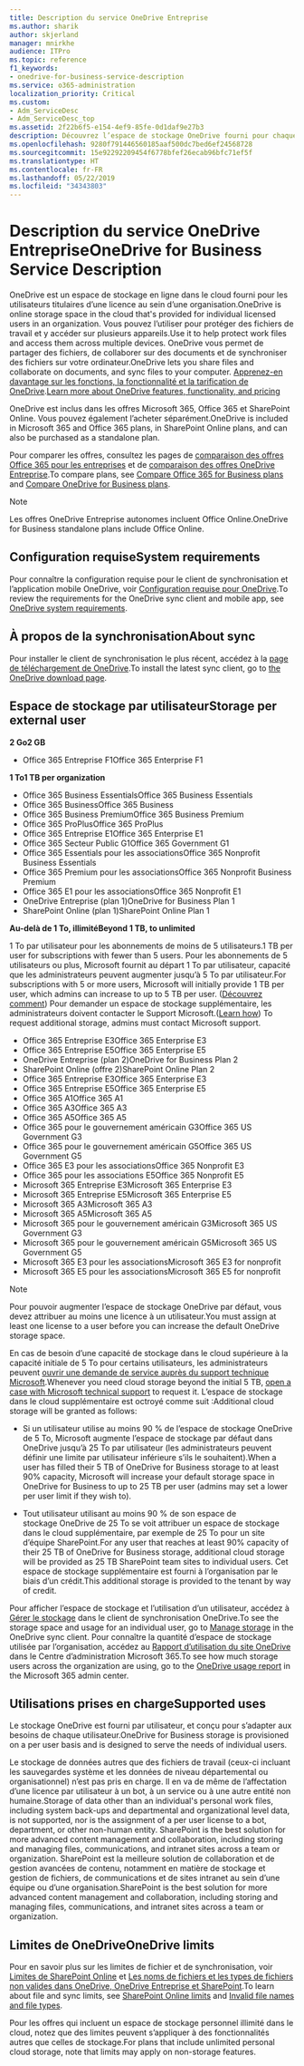 ```yaml
---
title: Description du service OneDrive Entreprise
ms.author: sharik
author: skjerland
manager: mnirkhe
audience: ITPro
ms.topic: reference
f1_keywords:
- onedrive-for-business-service-description
ms.service: o365-administration
localization_priority: Critical
ms.custom:
- Adm_ServiceDesc
- Adm_ServiceDesc_top
ms.assetid: 2f22b6f5-e154-4ef9-85fe-0d1daf9e27b3
description: Découvrez l’espace de stockage OneDrive fourni pour chaque plan d’abonnement.
ms.openlocfilehash: 9280f791446560185aaf500dc7bed6ef24568728
ms.sourcegitcommit: 15e92292209454f6778bfef26ecab96bfc71ef5f
ms.translationtype: HT
ms.contentlocale: fr-FR
ms.lasthandoff: 05/22/2019
ms.locfileid: "34343803"
---
```

# <a name="onedrive-for-business-service-description"></a><span data-ttu-id="3ff35-103">Description du service OneDrive Entreprise</span><span class="sxs-lookup"><span data-stu-id="3ff35-103">OneDrive for Business Service Description</span></span>

<span data-ttu-id="3ff35-104">OneDrive est un espace de stockage en ligne dans le cloud fourni pour les utilisateurs titulaires d’une licence au sein d’une organisation.</span><span class="sxs-lookup"><span data-stu-id="3ff35-104">OneDrive is online storage space in the cloud that's provided for individual licensed users in an organization.</span></span> <span data-ttu-id="3ff35-105">Vous pouvez l’utiliser pour protéger des fichiers de travail et y accéder sur plusieurs appareils.</span><span class="sxs-lookup"><span data-stu-id="3ff35-105">Use it to help protect work files and access them across multiple devices.</span></span> <span data-ttu-id="3ff35-106">OneDrive vous permet de partager des fichiers, de collaborer sur des documents et de synchroniser des fichiers sur votre ordinateur.</span><span class="sxs-lookup"><span data-stu-id="3ff35-106">OneDrive lets you share files and collaborate on documents, and sync files to your computer.</span></span> <span data-ttu-id="3ff35-107">[Apprenez-en davantage sur les fonctions, la fonctionnalité et la tarification de OneDrive](https://go.microsoft.com/fwlink/?linkid=850345).</span><span class="sxs-lookup"><span data-stu-id="3ff35-107">[Learn more about OneDrive features, functionality, and pricing](https://go.microsoft.com/fwlink/?linkid=850345)</span></span> 
  
<span data-ttu-id="3ff35-108">OneDrive est inclus dans les offres Microsoft 365, Office 365 et SharePoint Online. Vous pouvez également l’acheter séparément.</span><span class="sxs-lookup"><span data-stu-id="3ff35-108">OneDrive is included in Microsoft 365 and Office 365 plans, in SharePoint Online plans, and can also be purchased as a standalone plan.</span></span> 
    
<span data-ttu-id="3ff35-109">Pour comparer les offres, consultez les pages de [comparaison des offres Office 365 pour les entreprises](https://go.microsoft.com/fwlink/?linkid=799177) et de [comparaison des offres OneDrive Entreprise](https://products.office.com/fr-FR/onedrive-for-business/compare-onedrive-for-business-plans).</span><span class="sxs-lookup"><span data-stu-id="3ff35-109">To compare plans, see [Compare Office 365 for Business plans](https://go.microsoft.com/fwlink/?linkid=799177) and [Compare OneDrive for Business plans](https://products.office.com/en-us/onedrive-for-business/compare-onedrive-for-business-plans).</span></span> 
  
> [!NOTE]
> <span data-ttu-id="3ff35-110">Les offres OneDrive Entreprise autonomes incluent Office Online.</span><span class="sxs-lookup"><span data-stu-id="3ff35-110">OneDrive for Business standalone plans include Office Online.</span></span> 
  
## <a name="system-requirements"></a><span data-ttu-id="3ff35-111">Configuration requise</span><span class="sxs-lookup"><span data-stu-id="3ff35-111">System requirements</span></span>

<span data-ttu-id="3ff35-112">Pour connaître la configuration requise pour le client de synchronisation et l’application mobile OneDrive, voir [Configuration requise pour OneDrive](https://go.microsoft.com/fwlink/?linkid=837584).</span><span class="sxs-lookup"><span data-stu-id="3ff35-112">To review the requirements for the OneDrive sync client and mobile app, see [OneDrive system requirements](https://go.microsoft.com/fwlink/?linkid=837584).</span></span>
  
## <a name="about-sync"></a><span data-ttu-id="3ff35-113">À propos de la synchronisation</span><span class="sxs-lookup"><span data-stu-id="3ff35-113">About sync</span></span>

<span data-ttu-id="3ff35-114">Pour installer le client de synchronisation le plus récent, accédez à la [page de téléchargement de OneDrive](https://onedrive.live.com/about/download/).</span><span class="sxs-lookup"><span data-stu-id="3ff35-114">To install the latest sync client, go to [the OneDrive download page](https://onedrive.live.com/about/download/).</span></span> 
  
## <a name="storage-space-per-user"></a><span data-ttu-id="3ff35-115">Espace de stockage par utilisateur</span><span class="sxs-lookup"><span data-stu-id="3ff35-115">Storage per external user</span></span>

<span data-ttu-id="3ff35-116">**2 Go**</span><span class="sxs-lookup"><span data-stu-id="3ff35-116">**2 GB**</span></span>

- <span data-ttu-id="3ff35-117">Office 365 Entreprise F1</span><span class="sxs-lookup"><span data-stu-id="3ff35-117">Office 365 Enterprise F1</span></span>

<span data-ttu-id="3ff35-118">**1 To**</span><span class="sxs-lookup"><span data-stu-id="3ff35-118">**1 TB per organization**</span></span>

- <span data-ttu-id="3ff35-119">Office 365 Business Essentials</span><span class="sxs-lookup"><span data-stu-id="3ff35-119">Office 365 Business Essentials</span></span>
- <span data-ttu-id="3ff35-120">Office 365 Business</span><span class="sxs-lookup"><span data-stu-id="3ff35-120">Office 365 Business</span></span>
- <span data-ttu-id="3ff35-121">Office 365 Business Premium</span><span class="sxs-lookup"><span data-stu-id="3ff35-121">Office 365 Business Premium</span></span>
- <span data-ttu-id="3ff35-122">Office 365 ProPlus</span><span class="sxs-lookup"><span data-stu-id="3ff35-122">Office 365 ProPlus</span></span>
- <span data-ttu-id="3ff35-123">Office 365 Entreprise E1</span><span class="sxs-lookup"><span data-stu-id="3ff35-123">Office 365 Enterprise E1</span></span>
- <span data-ttu-id="3ff35-124">Office 365 Secteur Public G1</span><span class="sxs-lookup"><span data-stu-id="3ff35-124">Office 365 Government G1</span></span>
- <span data-ttu-id="3ff35-125">Office 365 Essentials pour les associations</span><span class="sxs-lookup"><span data-stu-id="3ff35-125">Office 365 Nonprofit Business Essentials</span></span>
- <span data-ttu-id="3ff35-126">Office 365 Premium pour les associations</span><span class="sxs-lookup"><span data-stu-id="3ff35-126">Office 365 Nonprofit Business Premium</span></span>
- <span data-ttu-id="3ff35-127">Office 365 E1 pour les associations</span><span class="sxs-lookup"><span data-stu-id="3ff35-127">Office 365 Nonprofit E1</span></span>
- <span data-ttu-id="3ff35-128">OneDrive Entreprise (plan 1)</span><span class="sxs-lookup"><span data-stu-id="3ff35-128">OneDrive for Business Plan 1</span></span>
- <span data-ttu-id="3ff35-129">SharePoint Online (plan 1)</span><span class="sxs-lookup"><span data-stu-id="3ff35-129">SharePoint Online Plan 1</span></span>

<span data-ttu-id="3ff35-130">**Au-delà de 1 To, illimité**</span><span class="sxs-lookup"><span data-stu-id="3ff35-130">**Beyond 1 TB, to unlimited**</span></span>
 
<span data-ttu-id="3ff35-131">1 To par utilisateur pour les abonnements de moins de 5 utilisateurs.</span><span class="sxs-lookup"><span data-stu-id="3ff35-131">1 TB per user for subscriptions with fewer than 5 users.</span></span> <span data-ttu-id="3ff35-132">Pour les abonnements de 5 utilisateurs ou plus, Microsoft fournit au départ 1 To par utilisateur, capacité que les administrateurs peuvent augmenter jusqu’à 5 To par utilisateur.</span><span class="sxs-lookup"><span data-stu-id="3ff35-132">For subscriptions with 5 or more users, Microsoft will initially provide 1 TB per user, which admins can increase to up to 5 TB per user.</span></span> <span data-ttu-id="3ff35-133">([Découvrez comment](/onedrive/set-default-storage-space)) Pour demander un espace de stockage supplémentaire, les administrateurs doivent contacter le Support Microsoft.</span><span class="sxs-lookup"><span data-stu-id="3ff35-133">([Learn how](/onedrive/set-default-storage-space)) To request additional storage, admins must contact Microsoft support.</span></span> 

- <span data-ttu-id="3ff35-134">Office 365 Entreprise E3</span><span class="sxs-lookup"><span data-stu-id="3ff35-134">Office 365 Enterprise E3</span></span>
- <span data-ttu-id="3ff35-135">Office 365 Entreprise E5</span><span class="sxs-lookup"><span data-stu-id="3ff35-135">Office 365 Enterprise E5</span></span>
- <span data-ttu-id="3ff35-136">OneDrive Entreprise (plan 2)</span><span class="sxs-lookup"><span data-stu-id="3ff35-136">OneDrive for Business Plan 2</span></span>
- <span data-ttu-id="3ff35-137">SharePoint Online (offre 2)</span><span class="sxs-lookup"><span data-stu-id="3ff35-137">SharePoint Online Plan 2</span></span>
- <span data-ttu-id="3ff35-138">Office 365 Entreprise E3</span><span class="sxs-lookup"><span data-stu-id="3ff35-138">Office 365 Enterprise E3</span></span>
- <span data-ttu-id="3ff35-139">Office 365 Entreprise E5</span><span class="sxs-lookup"><span data-stu-id="3ff35-139">Office 365 Enterprise E5</span></span>
- <span data-ttu-id="3ff35-140">Office 365 A1</span><span class="sxs-lookup"><span data-stu-id="3ff35-140">Office 365 A1</span></span>
- <span data-ttu-id="3ff35-141">Office 365 A3</span><span class="sxs-lookup"><span data-stu-id="3ff35-141">Office 365 A3</span></span>
- <span data-ttu-id="3ff35-142">Office 365 A5</span><span class="sxs-lookup"><span data-stu-id="3ff35-142">Office 365 A5</span></span>
- <span data-ttu-id="3ff35-143">Office 365 pour le gouvernement américain G3</span><span class="sxs-lookup"><span data-stu-id="3ff35-143">Office 365 US Government G3</span></span>
- <span data-ttu-id="3ff35-144">Office 365 pour le gouvernement américain G5</span><span class="sxs-lookup"><span data-stu-id="3ff35-144">Office 365 US Government G5</span></span>
- <span data-ttu-id="3ff35-145">Office 365 E3 pour les associations</span><span class="sxs-lookup"><span data-stu-id="3ff35-145">Office 365 Nonprofit E3</span></span> 
- <span data-ttu-id="3ff35-146">Office 365 pour les associations E5</span><span class="sxs-lookup"><span data-stu-id="3ff35-146">Office 365 Nonprofit E5</span></span> 
- <span data-ttu-id="3ff35-147">Microsoft 365 Entreprise E3</span><span class="sxs-lookup"><span data-stu-id="3ff35-147">Microsoft 365 Enterprise E3</span></span>
- <span data-ttu-id="3ff35-148">Microsoft 365 Entreprise E5</span><span class="sxs-lookup"><span data-stu-id="3ff35-148">Microsoft 365 Enterprise E5</span></span>
- <span data-ttu-id="3ff35-149">Microsoft 365 A3</span><span class="sxs-lookup"><span data-stu-id="3ff35-149">Microsoft 365 A3</span></span>
- <span data-ttu-id="3ff35-150">Microsoft 365 A5</span><span class="sxs-lookup"><span data-stu-id="3ff35-150">Microsoft 365 A5</span></span>
- <span data-ttu-id="3ff35-151">Microsoft 365 pour le gouvernement américain G3</span><span class="sxs-lookup"><span data-stu-id="3ff35-151">Microsoft 365 US Government G3</span></span>
- <span data-ttu-id="3ff35-152">Microsoft 365 pour le gouvernement américain G5</span><span class="sxs-lookup"><span data-stu-id="3ff35-152">Microsoft 365 US Government G5</span></span>
- <span data-ttu-id="3ff35-153">Microsoft 365 E3 pour les associations</span><span class="sxs-lookup"><span data-stu-id="3ff35-153">Microsoft 365 E3 for nonprofit</span></span>
- <span data-ttu-id="3ff35-154">Microsoft 365 E5 pour les associations</span><span class="sxs-lookup"><span data-stu-id="3ff35-154">Microsoft 365 E5 for nonprofit</span></span>

  
> [!NOTE]
> <span data-ttu-id="3ff35-155">Pour pouvoir augmenter l’espace de stockage OneDrive par défaut, vous devez attribuer au moins une licence à un utilisateur.</span><span class="sxs-lookup"><span data-stu-id="3ff35-155">You must assign at least one license to a user before you can increase the default OneDrive storage space.</span></span> 
  
<span data-ttu-id="3ff35-156">En cas de besoin d’une capacité de stockage dans le cloud supérieure à la capacité initiale de 5 To pour certains utilisateurs, les administrateurs peuvent [ouvrir une demande de service auprès du support technique Microsoft](https://go.microsoft.com/fwlink/?linkid=869559).</span><span class="sxs-lookup"><span data-stu-id="3ff35-156">Whenever you need cloud storage beyond the initial 5 TB, [open a case with Microsoft technical support](https://go.microsoft.com/fwlink/?linkid=869559) to request it.</span></span> <span data-ttu-id="3ff35-157">L’espace de stockage dans le cloud supplémentaire est octroyé comme suit :</span><span class="sxs-lookup"><span data-stu-id="3ff35-157">Additional cloud storage will be granted as follows:</span></span> 
  
- <span data-ttu-id="3ff35-158">Si un utilisateur utilise au moins 90 % de l’espace de stockage OneDrive de 5 To, Microsoft augmente l’espace de stockage par défaut dans OneDrive jusqu’à 25 To par utilisateur (les administrateurs peuvent définir une limite par utilisateur inférieure s’ils le souhaitent).</span><span class="sxs-lookup"><span data-stu-id="3ff35-158">When a user has filled their 5 TB of OneDrive for Business storage to at least 90% capacity, Microsoft will increase your default storage space in OneDrive for Business to up to 25 TB per user (admins may set a lower per user limit if they wish to).</span></span> 
    
- <span data-ttu-id="3ff35-159">Tout utilisateur utilisant au moins 90 % de son espace de stockage OneDrive de 25 To se voit attribuer un espace de stockage dans le cloud supplémentaire, par exemple de 25 To pour un site d’équipe SharePoint.</span><span class="sxs-lookup"><span data-stu-id="3ff35-159">For any user that reaches at least 90% capacity of their 25 TB of OneDrive for Business storage, additional cloud storage will be provided as 25 TB SharePoint team sites to individual users.</span></span> <span data-ttu-id="3ff35-160">Cet espace de stockage supplémentaire est fourni à l’organisation par le biais d’un crédit.</span><span class="sxs-lookup"><span data-stu-id="3ff35-160">This additional storage is provided to the tenant by way of credit.</span></span>
    
<span data-ttu-id="3ff35-161">Pour afficher l’espace de stockage et l’utilisation d’un utilisateur, accédez à [Gérer le stockage](https://support.office.com/article/31519161-059C-4764-B6F8-F5CD29F7FE68) dans le client de synchronisation OneDrive.</span><span class="sxs-lookup"><span data-stu-id="3ff35-161">To see the storage space and usage for an individual user, go to [Manage storage](https://support.office.com/article/31519161-059C-4764-B6F8-F5CD29F7FE68) in the OneDrive sync client.</span></span> <span data-ttu-id="3ff35-162">Pour connaître la quantité d’espace de stockage utilisée par l’organisation, accédez au [Rapport d’utilisation du site OneDrive](/office365/admin/activity-reports/onedrive-for-business-usage) dans le Centre d’administration Microsoft 365.</span><span class="sxs-lookup"><span data-stu-id="3ff35-162">To see how much storage users across the organization are using, go to the [OneDrive usage report](/office365/admin/activity-reports/onedrive-for-business-usage) in the Microsoft 365 admin center.</span></span> 
   
## <a name="supported-uses"></a><span data-ttu-id="3ff35-163">Utilisations prises en charge</span><span class="sxs-lookup"><span data-stu-id="3ff35-163">Supported uses</span></span>

<span data-ttu-id="3ff35-164">Le stockage OneDrive est fourni par utilisateur, et conçu pour s’adapter aux besoins de chaque utilisateur.</span><span class="sxs-lookup"><span data-stu-id="3ff35-164">OneDrive for Business storage is provisioned on a per user basis and is designed to serve the needs of individual users.</span></span>
  
<span data-ttu-id="3ff35-165">Le stockage de données autres que des fichiers de travail (ceux-ci incluant les sauvegardes système et les données de niveau départemental ou organisationnel) n’est pas pris en charge. Il en va de même de l’affectation d’une licence par utilisateur à un bot, à un service ou à une autre entité non humaine.</span><span class="sxs-lookup"><span data-stu-id="3ff35-165">Storage of data other than an individual's personal work files, including system back-ups and departmental and organizational level data, is not supported, nor is the assignment of a per user license to a bot, department, or other non-human entity. SharePoint is the best solution for more advanced content management and collaboration, including storing and managing files, communications, and intranet sites across a team or organization.</span></span> <span data-ttu-id="3ff35-166">SharePoint est la meilleure solution de collaboration et de gestion avancées de contenu, notamment en matière de stockage et gestion de fichiers, de communications et de sites intranet au sein d’une équipe ou d’une organisation.</span><span class="sxs-lookup"><span data-stu-id="3ff35-166">SharePoint is the best solution for more advanced content management and collaboration, including storing and managing files, communications, and intranet sites across a team or organization.</span></span>
  
## <a name="onedrive-limits"></a><span data-ttu-id="3ff35-167">Limites de OneDrive</span><span class="sxs-lookup"><span data-stu-id="3ff35-167">OneDrive limits</span></span>

<span data-ttu-id="3ff35-168">Pour en savoir plus sur les limites de fichier et de synchronisation, voir [Limites de SharePoint Online](/office365/servicedescriptions/sharepoint-online-service-description/sharepoint-online-limits) et [Les noms de fichiers et les types de fichiers non valides dans OneDrive, OneDrive Entreprise et SharePoint](https://support.office.com/article/64883a5d-228e-48f5-b3d2-eb39e07630fa).</span><span class="sxs-lookup"><span data-stu-id="3ff35-168">To learn about file and sync limits, see [SharePoint Online limits](/office365/servicedescriptions/sharepoint-online-service-description/sharepoint-online-limits) and [Invalid file names and file types](https://support.office.com/article/64883a5d-228e-48f5-b3d2-eb39e07630fa).</span></span>
  
<span data-ttu-id="3ff35-169">Pour les offres qui incluent un espace de stockage personnel illimité dans le cloud, notez que des limites peuvent s’appliquer à des fonctionnalités autres que celles de stockage.</span><span class="sxs-lookup"><span data-stu-id="3ff35-169">For plans that include unlimited personal cloud storage, note that limits may apply on non-storage features.</span></span> 
  

